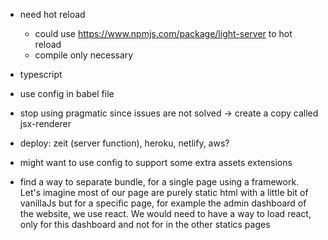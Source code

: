 - need hot reload
    + could use https://www.npmjs.com/package/light-server to hot reload
    + compile only necessary

- typescript

- use config in babel file

- stop using pragmatic since issues are not solved
    -> create a copy called jsx-renderer

- deploy: zeit (server function), heroku, netlify, aws?

- might want to use config to support some extra assets extensions

- find a way to separate bundle, for a single page using a framework. Let's imagine most of our page are purely static html with a little bit of vanillaJs but for a specific page, for example the admin dashboard of the website, we use react. We would need to have a way to load react, only for this dashboard and not for in the other statics pages